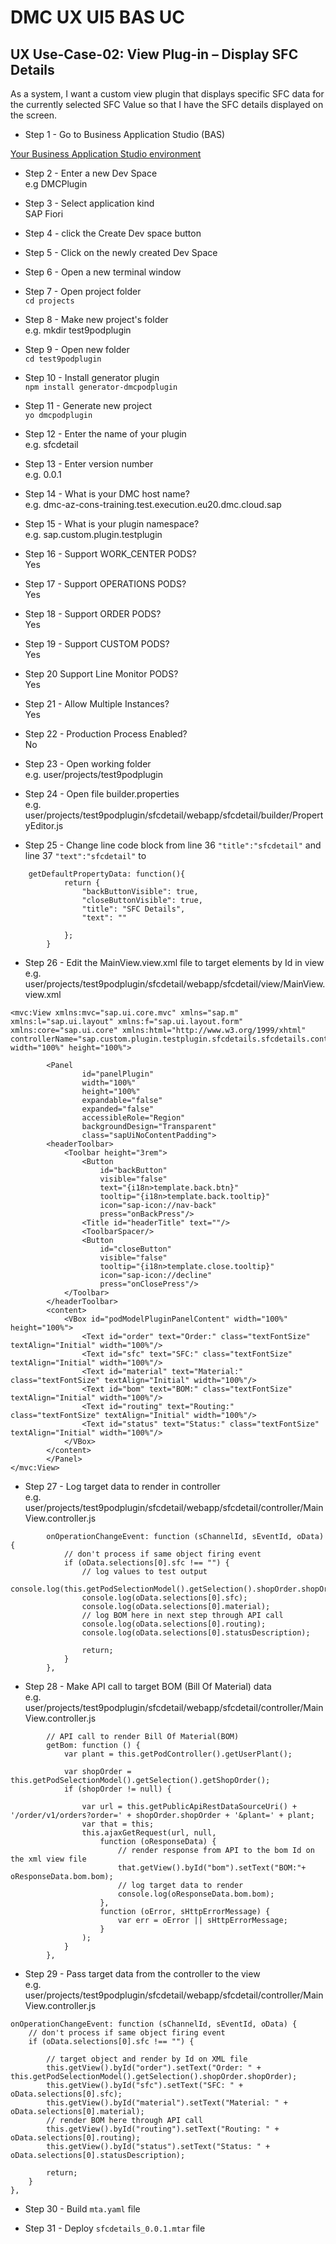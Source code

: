# DMC UX UI5 BAS UC

## UX Use-Case-02: View Plug-in – Display SFC Details
As a system, I want a custom view plugin that displays specific SFC data for the currently selected SFC Value so that I have the SFC details displayed on the screen.

- Step 1 - Go to Business Application Studio (BAS)

[Your Business Application Studio environment](https://dmc-az-cons-training.eu20cf.applicationstudio.cloud.sap/index.html)

- Step 2 - Enter a new Dev Space  
e.g DMCPlugin

- Step 3 - Select application kind  
SAP Fiori

- Step 4 - click the Create Dev space button

- Step 5 - Click on the newly created Dev Space

- Step 6 - Open a new terminal window

- Step 7 - Open project folder  
```cd projects```

- Step 8 - Make new project's folder  
e.g. mkdir test9podplugin

- Step 9 - Open new folder  
```cd test9podplugin```

- Step 10 - Install generator plugin  
```npm install generator-dmcpodplugin```

- Step 11 - Generate new project  
```yo dmcpodplugin```

- Step 12 - Enter the name of your plugin  
e.g. sfcdetail

- Step 13 - Enter version number  
e.g. 0.0.1

- Step 14 - What is your DMC host name?  
e.g. dmc-az-cons-training.test.execution.eu20.dmc.cloud.sap

- Step 15 - What is your plugin namespace?  
e.g. sap.custom.plugin.testplugin

- Step 16 - Support WORK_CENTER PODS?  
Yes

- Step 17 - Support OPERATIONS PODS?  
Yes

- Step 18 - Support ORDER PODS?  
Yes

- Step 19 - Support CUSTOM PODS?  
Yes

- Step 20 Support Line Monitor PODS?  
Yes

- Step 21 - Allow Multiple Instances?  
Yes

- Step 22 - Production Process Enabled?  
No

- Step 23 - Open working folder  
e.g. user/projects/test9podplugin  

- Step 24 - Open file builder.properties  
e.g. user/projects/test9podplugin/sfcdetail/webapp/sfcdetail/builder/PropertyEditor.js  

- Step 25 - Change line code block from line 36 ```"title":"sfcdetail"``` and line 37 ```"text":"sfcdetail"``` to  
```	
	getDefaultPropertyData: function(){
			return {
				"backButtonVisible": true,
				"closeButtonVisible": true,
                "title": "SFC Details",
				"text": ""
                
			};
	    }
```

- Step 26 - Edit the MainView.view.xml file to target elements by Id in view  
e.g. user/projects/test9podplugin/sfcdetail/webapp/sfcdetail/view/MainView.view.xml  
```  
<mvc:View xmlns:mvc="sap.ui.core.mvc" xmlns="sap.m" xmlns:l="sap.ui.layout" xmlns:f="sap.ui.layout.form" xmlns:core="sap.ui.core" xmlns:html="http://www.w3.org/1999/xhtml" controllerName="sap.custom.plugin.testplugin.sfcdetails.sfcdetails.controller.MainView" width="100%" height="100%">
		
        <Panel 
                id="panelPlugin"  
                width="100%"
                height="100%"
                expandable="false"
                expanded="false"
                accessibleRole="Region"
                backgroundDesign="Transparent"
                class="sapUiNoContentPadding">  
        <headerToolbar>
            <Toolbar height="3rem">
                <Button
                    id="backButton"
                    visible="false"
                    text="{i18n>template.back.btn}"
                    tooltip="{i18n>template.back.tooltip}"
                    icon="sap-icon://nav-back"
                    press="onBackPress"/>
                <Title id="headerTitle" text=""/>
                <ToolbarSpacer/>
                <Button
                    id="closeButton"
                    visible="false"
                    tooltip="{i18n>template.close.tooltip}"
                    icon="sap-icon://decline"
                    press="onClosePress"/>
            </Toolbar>
        </headerToolbar>
        <content>
            <VBox id="podModelPluginPanelContent" width="100%" height="100%">
				<Text id="order" text="Order:" class="textFontSize" textAlign="Initial" width="100%"/>
				<Text id="sfc" text="SFC:" class="textFontSize" textAlign="Initial" width="100%"/>
				<Text id="material" text="Material:" class="textFontSize" textAlign="Initial" width="100%"/>
				<Text id="bom" text="BOM:" class="textFontSize" textAlign="Initial" width="100%"/>
				<Text id="routing" text="Routing:" class="textFontSize" textAlign="Initial" width="100%"/>
				<Text id="status" text="Status:" class="textFontSize" textAlign="Initial" width="100%"/>
            </VBox>
        </content>
	    </Panel>		
</mvc:View>
```  

- Step 27 - Log target data to render in controller  
e.g. user/projects/test9podplugin/sfcdetail/webapp/sfcdetail/controller/MainView.controller.js  
```
        onOperationChangeEvent: function (sChannelId, sEventId, oData) {
            // don't process if same object firing event
            if (oData.selections[0].sfc !== "") {
                // log values to test output
                console.log(this.getPodSelectionModel().getSelection().shopOrder.shopOrder);
                console.log(oData.selections[0].sfc);
                console.log(oData.selections[0].material);
                // log BOM here in next step through API call
                console.log(oData.selections[0].routing);
                console.log(oData.selections[0].statusDescription);

                return;
            }
        },
```

- Step 28 - Make API call to target BOM (Bill Of Material) data  
e.g. user/projects/test9podplugin/sfcdetail/webapp/sfcdetail/controller/MainView.controller.js 
```  
        // API call to render Bill Of Material(BOM)
        getBom: function () {
            var plant = this.getPodController().getUserPlant();

            var shopOrder = this.getPodSelectionModel().getSelection().getShopOrder();
            if (shopOrder != null) {

                var url = this.getPublicApiRestDataSourceUri() + '/order/v1/orders?order=' + shopOrder.shopOrder + '&plant=' + plant;
                var that = this;
                this.ajaxGetRequest(url, null,
                    function (oResponseData) {
						// render response from API to the bom Id on the xml view file
                        that.getView().byId("bom").setText("BOM:"+ oResponseData.bom.bom);
						// log target data to render
                        console.log(oResponseData.bom.bom);
                    },
                    function (oError, sHttpErrorMessage) {
                        var err = oError || sHttpErrorMessage;
                    }
                );
            }
        },
```  

- Step 29 - Pass target data from the controller to the view  
e.g. user/projects/test9podplugin/sfcdetail/webapp/sfcdetail/controller/MainView.controller.js  
``` 
onOperationChangeEvent: function (sChannelId, sEventId, oData) {
    // don't process if same object firing event
    if (oData.selections[0].sfc !== "") {

        // target object and render by Id on XML file
        this.getView().byId("order").setText("Order: " + this.getPodSelectionModel().getSelection().shopOrder.shopOrder);   
        this.getView().byId("sfc").setText("SFC: " + oData.selections[0].sfc);
        this.getView().byId("material").setText("Material: " + oData.selections[0].material);
        // render BOM here through API call
        this.getView().byId("routing").setText("Routing: " + oData.selections[0].routing);
        this.getView().byId("status").setText("Status: " + oData.selections[0].statusDescription);

        return;
    }
}, 
```

- Step 30 - Build ```mta.yaml``` file  

- Step 31 - Deploy ```sfcdetails_0.0.1.mtar``` file